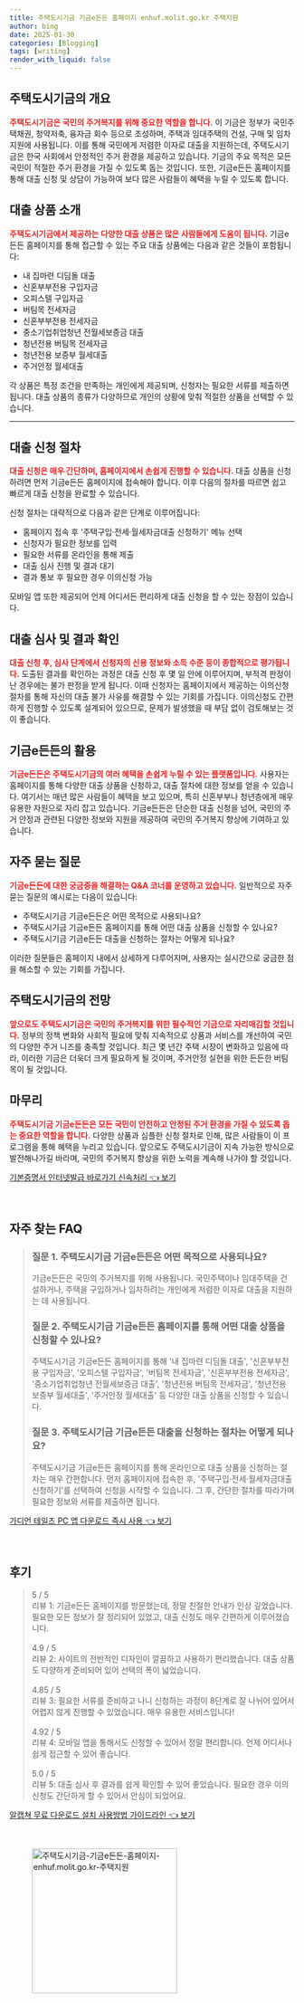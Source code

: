 ```yaml
---
title: 주택도시기금 기금e든든 홈페이지 enhuf.molit.go.kr 주택지원
author: bing
date: 2025-01-30
categories: [Blogging]
tags: [writing]
render_with_liquid: false
---
```



<h2 id='주택도시기금의 개요'>주택도시기금의 개요</h2>

<p><b><span style="color: #ee2323;">주택도시기금은 국민의 주거복지를 위해 중요한 역할을 합니다.</span></b> 이 기금은 정부가 국민주택채권, 청약저축, 융자금 회수 등으로 조성하며, 주택과 임대주택의 건설, 구매 및 임차 지원에 사용됩니다. 이를 통해 국민에게 저렴한 이자로 대출을 지원하는데, 주택도시기금은 한국 사회에서 안정적인 주거 환경을 제공하고 있습니다. 기금의 주요 목적은 모든 국민이 적절한 주거 환경을 가질 수 있도록 돕는 것입니다. 또한, 기금e든든 홈페이지를 통해 대출 신청 및 상담이 가능하여 보다 많은 사람들이 혜택을 누릴 수 있도록 합니다.</p>

<h2 id='대출 상품 소개'>대출 상품 소개</h2>

<p><b><span style="color: #ee2323;">주택도시기금에서 제공하는 다양한 대출 상품은 많은 사람들에게 도움이 됩니다.</span></b> 기금e든든 홈페이지를 통해 접근할 수 있는 주요 대출 상품에는 다음과 같은 것들이 포함됩니다:</p>

<ul>
    <li>내 집마련 디딤돌 대출</li>
    <li>신혼부부전용 구입자금</li>
    <li>오피스텔 구입자금</li>
    <li>버팀목 전세자금</li>
    <li>신혼부부전용 전세자금</li>
    <li>중소기업취업청년 전월세보증금 대출</li>
    <li>청년전용 버팀목 전세자금</li>
    <li>청년전용 보증부 월세대출</li>
    <li>주거안정 월세대출</li>
</ul>

<p>각 상품은 특정 조건을 만족하는 개인에게 제공되며, 신청자는 필요한 서류를 제출하면 됩니다. 대출 상품의 종류가 다양하므로 개인의 상황에 맞춰 적절한 상품을 선택할 수 있습니다.</p>

<hr />

<h2 id='대출 신청 절차'>대출 신청 절차</h2>

<p><b><span style="color: #ee2323;">대출 신청은 매우 간단하며, 홈페이지에서 손쉽게 진행할 수 있습니다.</span></b> 대출 상품을 신청하려면 먼저 기금e든든 홈페이지에 접속해야 합니다. 이후 다음의 절차를 따르면 쉽고 빠르게 대출 신청을 완료할 수 있습니다.</p>

<p>신청 절차는 대략적으로 다음과 같은 단계로 이루어집니다:</p>

<ul>
    <li>홈페이지 접속 후 '주택구입·전세·월세자금대출 신청하기' 메뉴 선택</li>
    <li>신청자가 필요한 정보를 입력</li>
    <li>필요한 서류를 온라인을 통해 제출</li>
    <li>대출 심사 진행 및 결과 대기</li>
    <li>결과 통보 후 필요한 경우 이의신청 가능</li>
</ul>

<p>모바일 앱 또한 제공되어 언제 어디서든 편리하게 대출 신청을 할 수 있는 장점이 있습니다.</p>

<h2 id='대출 심사 및 결과 확인'>대출 심사 및 결과 확인</h2>

<p><b><span style="color: #ee2323;">대출 신청 후, 심사 단계에서 신청자의 신용 정보와 소득 수준 등이 종합적으로 평가됩니다.</span></b> 도출된 결과를 확인하는 과정은 대출 신청 후 몇 일 안에 이루어지며, 부적격 판정이 난 경우에는 불가 판정을 받게 됩니다. 이때 신청자는 홈페이지에서 제공하는 이의신청 절차를 통해 자신의 대출 불가 사유를 해결할 수 있는 기회를 가집니다. 이의신청도 간편하게 진행할 수 있도록 설계되어 있으므로, 문제가 발생했을 때 부담 없이 검토해보는 것이 좋습니다.</p>

<h2 id='기금e든든의 활용'>기금e든든의 활용</h2>

<p><b><span style="color: #ee2323;">기금e든든은 주택도시기금의 여러 혜택을 손쉽게 누릴 수 있는 플랫폼입니다.</span></b> 사용자는 홈페이지를 통해 다양한 대출 상품을 신청하고, 대출 절차에 대한 정보를 얻을 수 있습니다. 여기서는 매년 많은 사람들이 혜택을 보고 있으며, 특히 신혼부부나 청년층에게 매우 유용한 자원으로 자리 잡고 있습니다. 기금e든든은 단순한 대출 신청을 넘어, 국민의 주거 안정과 관련된 다양한 정보와 지원을 제공하여 국민의 주거복지 향상에 기여하고 있습니다.</p>

<h2 id='자주 묻는 질문'>자주 묻는 질문</h2>

<p><b><span style="color: #ee2323;">기금e든든에 대한 궁금증을 해결하는 Q&A 코너를 운영하고 있습니다.</span></b> 일반적으로 자주 묻는 질문의 예시로는 다음이 있습니다:</p>

<ul>
    <li>주택도시기금 기금e든든은 어떤 목적으로 사용되나요?</li>
    <li>주택도시기금 기금e든든 홈페이지를 통해 어떤 대출 상품을 신청할 수 있나요?</li>
    <li>주택도시기금 기금e든든 대출을 신청하는 절차는 어떻게 되나요?</li>
</ul>

<p>이러한 질문들은 홈페이지 내에서 상세하게 다루어지며, 사용자는 실시간으로 궁금한 점을 해소할 수 있는 기회를 가집니다.</p>

<h2 id='주택도시기금의 전망'>주택도시기금의 전망</h2>

<p><b><span style="color: #ee2323;">앞으로도 주택도시기금은 국민의 주거복지를 위한 필수적인 기금으로 자리매김할 것입니다.</span></b> 정부의 정책 변화와 사회적 필요에 맞춰 지속적으로 상품과 서비스를 개선하여 국민의 다양한 주거 니즈를 충족할 것입니다. 최근 몇 년간 주택 시장이 변화하고 있음에 따라, 이러한 기금은 더욱더 크게 필요하게 될 것이며, 주거안정 실현을 위한 든든한 버팀목이 될 것입니다.</p>

<h2 id='마무리'>마무리</h2>

<p><b><span style="color: #ee2323;">주택도시기금 기금e든든은 모든 국민이 안전하고 안정된 주거 환경을 가질 수 있도록 돕는 중요한 역할을 합니다.</span></b> 다양한 상품과 심플한 신청 절차로 인해, 많은 사람들이 이 프로그램을 통해 혜택을 누리고 있습니다. 앞으로도 주택도시기금이 지속 가능한 방식으로 발전해나가길 바라며, 국민의 주거복지 향상을 위한 노력을 계속해 나가야 할 것입니다.</p>


<p><a class="click-button" title="기본증명서 인터넷발급 바로가기 신속처리" href="https://yellowplanner.github.io/posts/%EA%B8%B0%EB%B3%B8%EC%A6%9D%EB%AA%85%EC%84%9C-%EC%9D%B8%ED%84%B0%EB%84%B7%EB%B0%9C%EA%B8%89-%EB%B0%94%EB%A1%9C%EA%B0%80%EA%B8%B0-%EC%8B%A0%EC%86%8D%EC%B2%98%EB%A6%AC/" rel="dofollow">기본증명서 인터넷발급 바로가기 신속처리 👈 보기</a></p><br>
<h2 id='자주_찾는_FAQ'>자주 찾는 FAQ</h2>
<div itemscope="" itemtype="https://schema.org/FAQPage"> 
<blockquote> 
<div itemscope="" itemprop="mainEntity" itemtype="https://schema.org/Question"> 
<h3 itemprop="name">질문 1. 주택도시기금 기금e든든은 어떤 목적으로 사용되나요?</h3> 
<div itemscope="" itemprop="acceptedAnswer" itemtype="https://schema.org/Answer"> 
<span itemprop="text"> 
<p>기금e든든은 국민의 주거복지를 위해 사용됩니다. 국민주택이나 임대주택을 건설하거나, 주택을 구입하거나 임차하려는 개인에게 저렴한 이자로 대출을 지원하는 데 사용됩니다.</p> 
</span> 
</div> 
</div> 

<div itemscope="" itemprop="mainEntity" itemtype="https://schema.org/Question"> 
<h3 itemprop="name">질문 2. 주택도시기금 기금e든든 홈페이지를 통해 어떤 대출 상품을 신청할 수 있나요?</h3> 
<div itemscope="" itemprop="acceptedAnswer" itemtype="https://schema.org/Answer"> 
<span itemprop="text"> 
<p>주택도시기금 기금e든든 홈페이지를 통해 '내 집마련 디딤돌 대출', '신혼부부전용 구입자금', '오피스텔 구입자금', '버팀목 전세자금', '신혼부부전용 전세자금', '중소기업취업청년 전월세보증금 대출', '청년전용 버팀목 전세자금', '청년전용 보증부 월세대출', '주거안정 월세대출' 등 다양한 대출 상품을 신청할 수 있습니다.</p> 
</span> 
</div> 
</div> 

<div itemscope="" itemprop="mainEntity" itemtype="https://schema.org/Question"> 
<h3 itemprop="name">질문 3. 주택도시기금 기금e든든 대출을 신청하는 절차는 어떻게 되나요?</h3> 
<div itemscope="" itemprop="acceptedAnswer" itemtype="https://schema.org/Answer"> 
<span itemprop="text"> 
<p>주택도시기금 기금e든든 홈페이지를 통해 온라인으로 대출 상품을 신청하는 절차는 매우 간편합니다. 먼저 홈페이지에 접속한 후, '주택구입·전세·월세자금대출 신청하기'를 선택하여 신청을 시작할 수 있습니다. 그 후, 간단한 절차를 따라가며 필요한 정보와 서류를 제출하면 됩니다.</p> 
</span> 
</div> 
</div> 
</blockquote> 
</div>
<p><a class="click-button" title="가디언 테일즈 PC 앱 다운로드 즉시 사용" href="https://yellowplanner.github.io/posts/%EA%B0%80%EB%94%94%EC%96%B8-%ED%85%8C%EC%9D%BC%EC%A6%88-PC-%EC%95%B1-%EB%8B%A4%EC%9A%B4%EB%A1%9C%EB%93%9C-%EC%A6%89%EC%8B%9C-%EC%82%AC%EC%9A%A9/" rel="dofollow">가디언 테일즈 PC 앱 다운로드 즉시 사용 👈 보기</a></p><br>
<h2 id='후기'>후기</h2>
<div itemscope itemtype="https://schema.org/Product">
  <blockquote>
  <div itemprop="review" itemscope itemtype="https://schema.org/Review">
      <div itemprop="reviewRating" itemscope itemtype="https://schema.org/Rating"> <span itemprop="ratingValue">5</span> / <span itemprop="bestRating">5</span> </div>
      <span itemprop="reviewBody">리뷰 1: 기금e든든 홈페이지를 방문했는데, 정말 친절한 안내가 인상 깊었습니다. 필요한 모든 정보가 잘 정리되어 있었고, 대출 신청도 매우 간편하게 이루어졌습니다.</span>
  </div>
  <br>
  <div itemprop="review" itemscope itemtype="https://schema.org/Review">
      <div itemprop="reviewRating" itemscope itemtype="https://schema.org/Rating"> <span itemprop="ratingValue">4.9</span> / <span itemprop="bestRating">5</span> </div>
      <span itemprop="reviewBody">리뷰 2: 사이트의 전반적인 디자인이 깔끔하고 사용하기 편리했습니다. 대출 상품도 다양하게 준비되어 있어 선택의 폭이 넓었습니다.</span>
  </div>
  <br>
  <div itemprop="review" itemscope itemtype="https://schema.org/Review">
      <div itemprop="reviewRating" itemscope itemtype="https://schema.org/Rating"> <span itemprop="ratingValue">4.85</span> / <span itemprop="bestRating">5</span> </div>
      <span itemprop="reviewBody">리뷰 3: 필요한 서류를 준비하고 나니 신청하는 과정이 8단계로 잘 나뉘어 있어서 어렵지 않게 진행할 수 있었습니다. 매우 유용한 서비스입니다!</span>
  </div>
  <br>
  <div itemprop="review" itemscope itemtype="https://schema.org/Review">
      <div itemprop="reviewRating" itemscope itemtype="https://schema.org/Rating"> <span itemprop="ratingValue">4.92</span> / <span itemprop="bestRating">5</span> </div>
      <span itemprop="reviewBody">리뷰 4: 모바일 앱을 통해서도 신청할 수 있어서 정말 편리합니다. 언제 어디서나 쉽게 접근할 수 있어 좋습니다.</span>
  </div>
  <br>
  <div itemprop="review" itemscope itemtype="https://schema.org/Review">
      <div itemprop="reviewRating" itemscope itemtype="https://schema.org/Rating"> <span itemprop="ratingValue">5.0</span> / <span itemprop="bestRating">5</span> </div>
      <span itemprop="reviewBody">리뷰 5: 대출 심사 후 결과를 쉽게 확인할 수 있어 좋았습니다. 필요한 경우 이의신청도 간단하게 할 수 있어서 안심이 되었어요.</span>
  </div>
  </blockquote>
</div>
<p><a class="click-button" title="알캡쳐 무료 다운로드 설치 사용방법 가이드라인" href="https://yellowplanner.github.io/posts/%EC%95%8C%EC%BA%A1%EC%B3%90-%EB%AC%B4%EB%A3%8C-%EB%8B%A4%EC%9A%B4%EB%A1%9C%EB%93%9C-%EC%84%A4%EC%B9%98-%EC%82%AC%EC%9A%A9%EB%B0%A9%EB%B2%95-%EA%B0%80%EC%9D%B4%EB%93%9C%EB%9D%BC%EC%9D%B8/" rel="dofollow">알캡쳐 무료 다운로드 설치 사용방법 가이드라인 👈 보기</a></p><br>
<figure class="image"><img src="https://yellowplanner.github.io/assets/img/thumbnail/주택도시기금-기금e든든-홈페이지-enhuf.molit.go.kr-주택지원.webp" alt="주택도시기금-기금e든든-홈페이지-enhuf.molit.go.kr-주택지원" width="256" height="256"></figure>